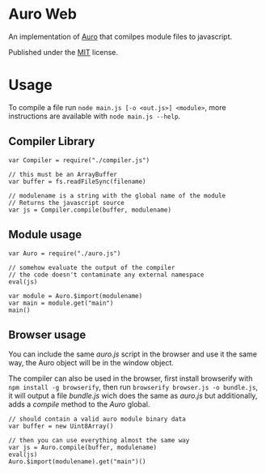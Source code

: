 # Auro Web

An implementation of [Auro](https://github.com/Arnaz87/aurovm) that comilpes module files to javascript.

Published under the [MIT](https://mit-license.org/) license.

# Usage

To compile a file run `node main.js [-o <out.js>] <module>`, more instructions are available with `node main.js --help`.

## Compiler Library

~~~
var Compiler = require("./compiler.js")

// this must be an ArrayBuffer
var buffer = fs.readFileSync(filename)

// modulename is a string with the global name of the module
// Returns the javascript source
var js = Compiler.compile(buffer, modulename)
~~~

## Module usage

~~~
var Auro = require("./auro.js")

// somehow evaluate the output of the compiler
// the code doesn't contaminate any external namespace
eval(js)

var module = Auro.$import(modulename)
var main = module.get("main")
main()
~~~

## Browser usage

You can include the same *auro.js* script in the browser and use it the same way, the Auro object will be in the window object.

The compiler can also be used in the browser, first install browserify with `npm install -g browserify`, then run `browserify browser.js -o bundle.js`, it will output a file *bundle.js* wich does the same as *auro.js* but additionally, adds a *compile* method to the *Auro* global.

~~~
// should contain a valid auro module binary data
var buffer = new Uint8Array()

// then you can use everything almost the same way
var js = Auro.compile(buffer, modulename)
eval(js)
Auro.$import(modulename).get("main")()
~~~